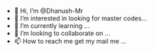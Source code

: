 - 👋 Hi, I’m @Dhanush-Mr
- 👀 I’m interested in looking for master codes...
- 🌱 I’m currently learning ...
- 💞️ I’m looking to collaborate on ...
- 📫 How to reach me get my mail me ...

<!---
Dhanush-Mr/Dhanush-Mr is a ✨ special ✨ repository because its `README.md` (this file) appears on your GitHub profile.
You can click the Preview link to take a look at your changes.
--->
